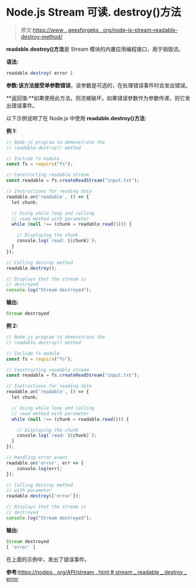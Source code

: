 # Node.js Stream 可读. destroy()方法

> 原文:[https://www . geesforgeks . org/node-js-stream-readable-destroy-method/](https://www.geeksforgeeks.org/node-js-stream-readable-destroy-method/)

**readable.destroy()方法**是 Stream 模块的内置应用编程接口，用于销毁流。

**语法:**

```js
readable.destroy( error )
```

**参数:**该方法接受单参数**错误**，该参数是可选的，在处理错误事件时会发出错误。

**返回值:**如果使用此方法，则流被破坏，如果错误参数作为参数传递，则它发出错误事件。

以下示例说明了在 Node.js 中使用 **readable.destroy()方法**:

**例 1:**

```js
// Node.js program to demonstrate the     
// readable.destroy() method  

// Include fs module
const fs = require("fs");

// Constructing readable stream
const readable = fs.createReadStream("input.txt");

// Instructions for reading data
readable.on('readable', () => {
  let chunk;

  // Using while loop and calling
  // read method with parameter
  while (null !== (chunk = readable.read(1))) {

    // Displaying the chunk
    console.log(`read: ${chunk}`);
  }
});

// Calling destroy method
readable.destroy();

// Displays that the stream is 
// destroyed
console.log("Stream destroyed");
```

**输出:**

```js
Stream destroyed
```

**例 2:**

```js
// Node.js program to demonstrate the     
// readable.destroy() method  

// Include fs module
const fs = require("fs");

// Constructing readable stream
const readable = fs.createReadStream("input.txt");

// Instructions for reading data
readable.on('readable', () => {
  let chunk;

  // Using while loop and calling
  // read method with parameter
  while (null !== (chunk = readable.read())) {

    // Displaying the chunk
    console.log(`read: ${chunk}`);
  }
});

// Handling error event
readable.on('error', err => {
    console.log(err);
});

// Calling destroy method
// with parameter
readable.destroy(['error']);

// Displays that the stream is 
// destroyed
console.log("Stream destroyed");
```

**输出:**

```js
Stream destroyed
[ 'error' ]
```

在上面的示例中，发出了错误事件。

**参考:**[https://nodejs . org/API/stream . html # stream _ readable _ destroy _ error](https://nodejs.org/api/stream.html#stream_readable_destroy_error)